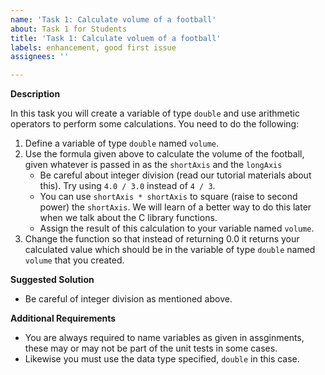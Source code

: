 ```yaml
---
name: 'Task 1: Calculate volume of a football'
about: Task 1 for Students
title: 'Task 1: Calculate voluem of a football'
labels: enhancement, good first issue
assignees: ''

---
```


**Description**

In this task you will create a variable of type `double` and use
arithmetic operators to perform some calculations.  You need to do the
following:

1. Define a variable of type `double` named `volume`.
2. Use the formula given above to calculate the volume of the football, given
   whatever is passed in as the `shortAxis` and the `longAxis`
   - Be careful about integer division (read our tutorial materials about this).
     Try using `4.0 / 3.0` instead of `4 / 3`.
   - You can use `shortAxis * shortAxis` to square (raise to second power) the
     `shortAxis`.  We will learn of a better way to do this later when we talk
     about the C library functions.
   - Assign the result of this calculation to your variable named `volume`.
 3. Change the function so that instead of returning 0.0 it returns your
    calculated value which should be in the variable of type `double` named
	`volume` that you created.


**Suggested Solution**

- Be careful of integer division as mentioned above.

**Additional Requirements**

- You are always required to name variables as given in assginments, these
  may or may not be part of the unit tests in some cases.
- Likewise you must use the data type specified, `double` in this case.

